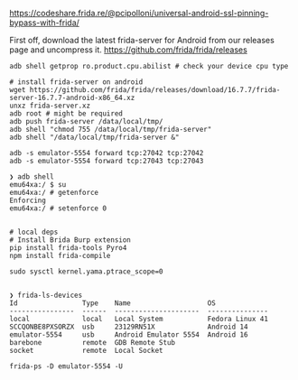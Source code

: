 https://codeshare.frida.re/@pcipolloni/universal-android-ssl-pinning-bypass-with-frida/

First off, download the latest frida-server for Android from our releases page and uncompress it.
https://github.com/frida/frida/releases

```
adb shell getprop ro.product.cpu.abilist # check your device cpu type

# install frida-server on android
wget https://github.com/frida/frida/releases/download/16.7.7/frida-server-16.7.7-android-x86_64.xz
unxz frida-server.xz
adb root # might be required
adb push frida-server /data/local/tmp/
adb shell "chmod 755 /data/local/tmp/frida-server"
adb shell "/data/local/tmp/frida-server &"

adb -s emulator-5554 forward tcp:27042 tcp:27042
adb -s emulator-5554 forward tcp:27043 tcp:27043

❯ adb shell 
emu64xa:/ $ su
emu64xa:/ # getenforce
Enforcing
emu64xa:/ # setenforce 0


# local deps
# Install Brida Burp extension
pip install frida-tools Pyro4
npm install frida-compile

sudo sysctl kernel.yama.ptrace_scope=0


❯ frida-ls-devices
Id                Type    Name                   OS
----------------  ------  ---------------------  ---------------
local             local   Local System           Fedora Linux 41
SCCQONBE8PXSORZX  usb     23129RN51X             Android 14
emulator-5554     usb     Android Emulator 5554  Android 16
barebone          remote  GDB Remote Stub
socket            remote  Local Socket

frida-ps -D emulator-5554 -U
```

